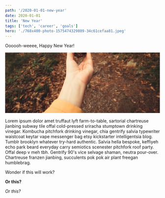 ```yaml
---
path: '/2020-01-01-new-year'
date: 2020-01-01
title: 'New Year'
tags: ['tech', 'career', 'goals']
hero: './768x400-photo-1575474329809-34c61cefaa81.jpeg'
---
```

Oooooh-weeee, Happy New Year!

![Unsplash](./1024x400-photo-1575920770585-a8e42f6d7f4c.jpeg)

Lorem ipsum dolor amet truffaut lyft farm-to-table, sartorial chartreuse jianbing subway tile offal cold-pressed sriracha stumptown drinking vinegar. Kombucha pitchfork drinking vinegar, chia gentrify salvia typewriter waistcoat keytar vape messenger bag etsy kickstarter intelligentsia blog. Tumblr brooklyn whatever try-hard authentic. Salvia hella bespoke, keffiyeh echo park beard everyday carry semiotics scenester pitchfork roof party. Offal deep v meh tbh. Gentrify 90's vice selvage shaman, neutra pour-over. Chartreuse franzen jianbing, succulents pok pok air plant freegan humblebrag.


Wonder if this will work?

**Or this?**

*Or this?*